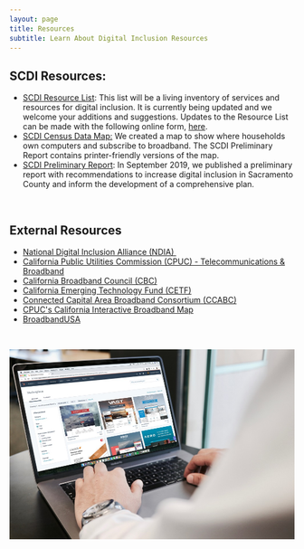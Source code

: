 ```yaml
---
layout: page
title: Resources
subtitle: Learn About Digital Inclusion Resources
---
```

## SCDI Resources:

* [SCDI Resource List](https://docs.google.com/spreadsheets/d/1I8fdNTbBRDABJ-8Vy4iTEcU56YWU_F0AcU4dJwwZxp8/edit#gid=272524158): This list will be a living inventory of services and resources for digital inclusion. It is currently being updated and we welcome your additions and suggestions. Updates to the Resource List can be made with the following online form, [](https://valleyvision.us16.list-manage.com/track/click?u=1d8421bee454083d0270343ac&id=53cfdf7c77&e=ef54bb2661)[here](https://docs.google.com/spreadsheets/d/1I8fdNTbBRDABJ-8Vy4iTEcU56YWU_F0AcU4dJwwZxp8/edit#gid=272524158).
* [SCDI Census Data Map:](https://digitalinclusionsac.org/pdf/SCDI-Preliminary-Report-Sept-2019.pdf) We created a map to show where households own computers and subscribe to broadband. The SCDI Preliminary Report contains printer-friendly versions of the map.
* [SCDI Preliminary Report](https://saccity.maps.arcgis.com/apps/View/index.html?appid=90abd5fecb3b4f65b1d29e14976e1e20): In September 2019, we published a preliminary report with recommendations to increase digital inclusion in Sacramento County and inform the development of a comprehensive plan.

<br>

## External Resources

* [National Digital Inclusion Alliance (NDIA) ](https://www.digitalinclusion.org/)  
* [California Public Utilities Commission (CPUC) - Telecommunications & Broadband](https://www.cpuc.ca.gov/communications/)
* [California Broadband Council (CBC)](https://broadbandcouncil.ca.gov/)
* [California Emerging Technology Fund (CETF)](https://www.cetfund.org/)
* [Connected Capital Area Broadband Consortium (CCABC)](https://www.valleyvision.org/projects/connected-community-initiative/)
* [CPUC's California Interactive Broadband Map](https://www.broadbandmap.ca.gov/)
* [BroadbandUSA](https://broadbandusa.ntia.doc.gov/)

<br>

![](/assets/uploads/campaign-creators-ogowdvlbmsc-unsplash.jpg)